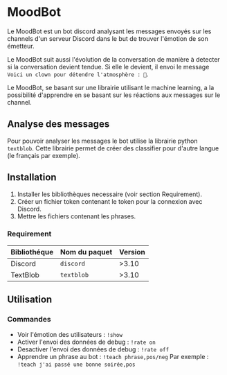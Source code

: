 # MoodBot
Le MoodBot est un bot discord analysant les messages envoyés sur les channels d'un serveur Discord
dans le but de trouver l'émotion de son émetteur.

Le MoodBot suit aussi l'évolution de la conversation de manière à detecter si la conversation devient tendue.
Si elle le devient, il envoi le message `Voici un clown pour détendre l'atmosphère : 🤡`.

Le MoodBot, se basant sur une librairie utilisant le machine learning, a la possibilité d'apprendre en se basant sur les réactions aux messages sur le channel.

## Analyse des messages

Pour pouvoir analyser les messages le bot utilise la librairie python `textblob`.
Cette librairie permet de créer des classifier pour d'autre langue (le français par exemple).

## Installation

1. Installer les bibliothèques necessaire (voir section Requirement).
2. Créer un fichier token contenant le token pour la connexion avec Discord.
3. Mettre les fichiers contenant les phrases.

### Requirement

| Bibliothéque | Nom du paquet | Version |
|--------------|---------------|---------|
|Discord       |`discord`      |>3.10|
|TextBlob      |`textblob`     |>3.10|


## Utilisation

### Commandes

* Voir l'émotion des utilisateurs :
`!show`
* Activer l'envoi des données de debug :
`!rate on`
* Desactiver l'envoi des données de debug :
`!rate off`
* Apprendre un phrase au bot :
`!teach phrase,pos/neg`
Par exemple : `!teach j'ai passé une bonne soirée,pos`
